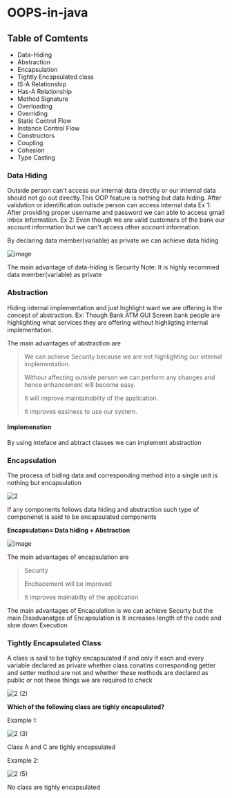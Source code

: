 # OOPS-in-java

## Table of Comtents
* Data-Hiding
* Abstraction
* Encapsulation
* Tightly Encapsulated class
* IS-A Relationship
* Has-A Relationship
* Method Signature
* Overloading 
* Overriding
* Static Control Flow
* Instance Control Flow
* Constructors
* Coupling
* Cohesion
* Type Casting
>
>
>
### Data Hiding
Outside person can't access our internal data directly or our internal data should not go out directly.This OOP feature is nothing but data hiding.
After validation or identification outisde person can access internal data
Ex 1: After providing proper username and password we can able to access gmail inbox information.
Ex 2: Even though we are valid customers of the bank our account information but we can't access other account information.

By declaring data member(variable) as private we can achieve data hiding

![image](https://user-images.githubusercontent.com/67812755/116021747-6b2e3f00-a666-11eb-9418-35647f711d4f.png)

The main advantage of data-hiding is Security 
Note: It is highly recommed data member(variable) as private

### Abstraction
Hiding internal implementation and just highlight want we are offering is the concept of abstraction.
Ex: Though Bank ATM GUI Screen bank people are highlighting what services they are offering without highligting internal implementation.

The main advantages of abstraction are 
> We can achieve Security because we are not highlighting our internal implementation.
> 
> Without affecting outside person we can perform any changes and hence enhancement will become easy.
> 
> It will improve maintainabilty of the application.
> 
> It improves easiness to use our system.
> 

#### Implemenation
By using inteface and abtract classes we can implement abstraction


### Encapsulation
The process of biding data and corresponding method into a single unit is nothing but encapsulation 

![2](https://user-images.githubusercontent.com/67812755/116024094-1a6d1500-a66b-11eb-9e1d-04cc3778a187.png)

If any components follows data hiding and abstraction such type of componenet is said to be encapsulated components


**Encapsulation= Data hiding + Abstraction**



![image](https://user-images.githubusercontent.com/67812755/116027644-0d542400-a673-11eb-9e4c-a8ae893744cc.png)

The main advantages of encapsulation are 
> Security
> 
> Enchacement will be improved
>
> It improves mainabilty of the application
> 

The main advantages of Encapulation is we can achieve Securty but the main Disadvanatges of Encapsulation is It increases length of the code and slow down Execution

### Tightly Encapsulated Class
A class is said to be tighly encapsulated if and only if each and every variable declared as private whether class conatins corresponding getter and setter method are not and whether these methods are declared as public or not these things we are required to check

![2 (2)](https://user-images.githubusercontent.com/67812755/116028501-e7c81a00-a674-11eb-92e0-5e8c10828a77.png)

**Which of the following class are tighly encapsulated?**

Example !:

![2 (3)](https://user-images.githubusercontent.com/67812755/116029122-3924d900-a676-11eb-909d-e01369dd9750.png)

Class A and C are tighly encapsulated

Example 2:

![2 (5)](https://user-images.githubusercontent.com/67812755/116029314-acc6e600-a676-11eb-8e4c-b135c8a228f1.png)



No class are tighly encapsulated
